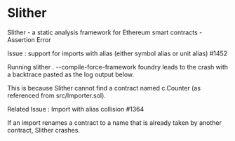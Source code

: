 # Slither
Slither - a static analysis framework for Ethereum smart contracts - Assertion Error

Issue : support for imports with alias (either symbol alias or unit alias) #1452

Running slither . --compile-force-framework foundry leads to the crash with a backtrace pasted as the log output below. 

This is because Slither cannot find a contract named c.Counter (as referenced from src/Importer.sol).

Related Issue : Import with alias collision #1364

If an import renames a contract to a name that is already taken by another contract, Slither crashes. 


